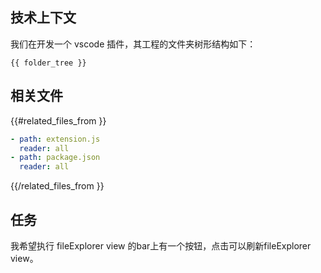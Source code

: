 ## 技术上下文

我们在开发一个 vscode 插件，其工程的文件夹树形结构如下：

```
{{ folder_tree }}
```

## 相关文件

{{#related_files_from }}
```yaml
- path: extension.js
  reader: all
- path: package.json
  reader: all
```
{{/related_files_from }}

## 任务

我希望执行 fileExplorer view 的bar上有一个按钮，点击可以刷新fileExplorer view。